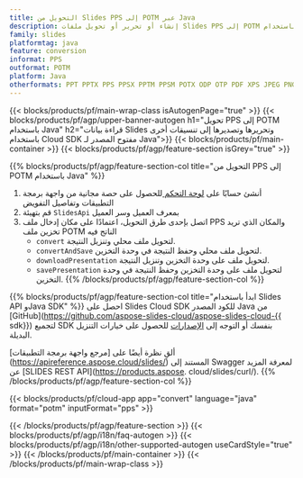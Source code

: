 ```yaml
---
title: التحويل من Slides PPS إلى POTM عبر Java
description: إنشاء أو تحرير أو تحويل ملفات Slides PPS إلى POTM باستخدام REST API وJava SDK مفتوح المصدر
family: slides
platformtag: java
feature: conversion
informat: PPS
outformat: POTM
platform: Java
otherformats: PPT PPTX PPS PPSX PPTM PPSM POTX ODP OTP PDF XPS JPEG PNG BMP TIFF SVG HTML SWF HTML5 GIF XAML XML MD MPEG4
---
```


{{< blocks/products/pf/main-wrap-class isAutogenPage="true" >}}
{{< blocks/products/pf/agp/upper-banner-autogen h1="تحويل PPS إلى POTM باستخدام Java" h2="قراءة بيانات Slides وتحريرها وتصديرها إلى تنسيقات أخرى باستخدام Cloud SDK مفتوح المصدر لـ Java">}}
{{< blocks/products/pf/main-container >}}
{{< blocks/products/pf/agp/feature-section isGrey="true" >}}

{{% blocks/products/pf/agp/feature-section-col title="التحويل من PPS إلى POTM باستخدام Java" %}}
1. أنشئ حسابًا على <a href="https://dashboard.aspose.cloud/"> لوحة التحكم </a> للحصول على حصة مجانية من واجهة برمجة التطبيقات وتفاصيل التفويض
1. قم بتهيئة ```SlidesApi``` بمعرف العميل وسر العميل
1. اتصل بإحدى طرق التحويل، اعتمادًا على مكان إدخال ملف PPS والمكان الذي تريد تخزين ملف POTM الناتج فيه
    - ```convert``` لتحويل ملف محلي وتنزيل النتيجة.
    - ```convertAndSave``` لتحويل ملف محلي وحفظ النتيجة في وحدة التخزين.
    - ```downloadPresentation``` لتحويل ملف على وحدة التخزين وتنزيل النتيجة.
    - ```savePresentation``` لتحويل ملف على وحدة التخزين وحفظ النتيجة في وحدة التخزين.
{{% /blocks/products/pf/agp/feature-section-col %}}

{{% blocks/products/pf/agp/feature-section-col title="ابدأ باستخدام Slides API وJava SDK" %}}
احصل على Slides Cloud SDK للكود المصدر Java من [GitHub](https://github.com/aspose-slides-cloud/aspose-slides-cloud-{{ sdk}}) لتجميع SDK بنفسك أو التوجه إلى [الإصدارات](https://releases.aspose.cloud/) للحصول على خيارات التنزيل البديلة.

ألقِ نظرة أيضًا على [مرجع واجهة برمجة التطبيقات] (https://apireference.aspose.cloud/slides/) المستند إلى Swagger لمعرفة المزيد عن [SLIDES REST API](https://products.aspose. cloud/slides/curl/).
{{% /blocks/products/pf/agp/feature-section-col %}}

{{< blocks/products/pf/cloud-app app="convert" language="java" format="potm" inputFormat="pps" >}}

{{< /blocks/products/pf/agp/feature-section >}}
{{< blocks/products/pf/agp/i18n/faq-autogen >}}
{{< blocks/products/pf/agp/i18n/other-supported-autogen useCardStyle="true" >}}
{{< /blocks/products/pf/main-container >}}
{{< /blocks/products/pf/main-wrap-class >}}